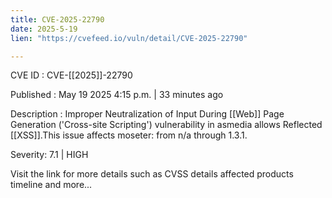 ```yaml
---
title: CVE-2025-22790
date: 2025-5-19
lien: "https://cvefeed.io/vuln/detail/CVE-2025-22790"

---
```


CVE ID : CVE-[[2025]]-22790

Published :  May 19
2025
4:15 p.m. | 33 minutes ago

Description : Improper Neutralization of Input During [[Web]] Page Generation ('Cross-site Scripting') vulnerability in asmedia allows Reflected [[XSS]].This issue affects moseter: from n/a through 1.3.1.

Severity: 7.1 | HIGH

Visit the link for more details
such as CVSS details
affected products
timeline
and more...
